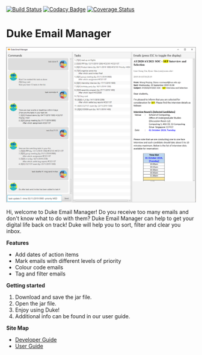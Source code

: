 [![Build Status](https://travis-ci.org/AY1920S1-CS2113T-F11-3/main.svg?branch=master)](https://travis-ci.org/AY1920S1-CS2113T-F11-3/main)
[![Codacy Badge](https://api.codacy.com/project/badge/Grade/4d466db65d0840a6b8342b62b0882dbd)](https://www.codacy.com/manual/limryan/main?utm_source=github.com&amp;utm_medium=referral&amp;utm_content=AY1920S1-CS2113T-F11-3/main&amp;utm_campaign=Badge_Grade)
[![Coverage Status](https://coveralls.io/repos/github/AY1920S1-CS2113T-F11-3/main/badge.svg?branch=master)](https://coveralls.io/github/AY1920S1-CS2113T-F11-3/main?branch=master)

# Duke Email Manager

![GUI Mockup](./docs/images/Ui.png)

Hi, welcome to Duke Email Manager! Do you receive too many emails and don't know what
to do with them? Duke Email Manager can help to get your digital life back on track! 
Duke will help you to sort, filter and clear you inbox.

**Features**

* Add dates of action items
* Mark emails with different levels of priority
* Colour code emails
* Tag and filter emails

**Getting started**

1. Download and save the jar file.
1. Open the jar file.
1. Enjoy using Duke!
1. Additional info can be found in our user guide.

**Site Map**

* [Developer Guide](https://github.com/AY1920S1-CS2113T-F11-3/main/blob/master/docs/guides/DeveloperGuide.adoc)
* [User Guide](https://github.com/AY1920S1-CS2113T-F11-3/main/blob/master/docs/guides/UserGuide.adoc)
